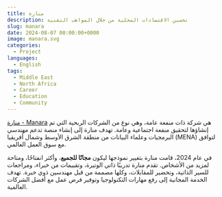 ```yaml
---
title: منارة
description: تحسين الاقتصادات المحلية من خلال المواهب التقنية
slug: manara
date: 2024-08-07 00:00:00+0000
image: manara.svg
categories:
  - Project
languages:
  - English
tags:
  - Middle East
  - North Africa
  - Career
  - Education
  - Community
---
```


[منارة - Manara](https://manara.tech/) هي شركة ذات منفعة عامة، وهي نوع من الشركات الربحية التي تم إنشاؤها لتحقيق منفعة اجتماعية وعامة. تهدف منارة إلى إنشاء منصة تدعم مهندسي البرمجيات وعلماء البيانات من منطقة الشرق الأوسط وشمال أفريقيا (MENA) لتوافق مع سوق العمل العالمي.

في عام 2024، قامت منارة بتغيير نموذجها ليكون **مجانًا للجميع**، وأكثر انفتاحًا، ومتاحة لمزيد من الأشخاص. تقدم منارة تدريبًا ذاتي الوتيرة، وتقييمات من خبراء، ومراجعات للسير الذاتية، وتحضير للمقابلات، وكلها مصممة من قبل مهندسين ذوي خبرة. تهدف الخدمة المجانية إلى رفع مهارات التكنولوجيا وتوفير فرص عمل مع أفضل الشركات العالمية.
